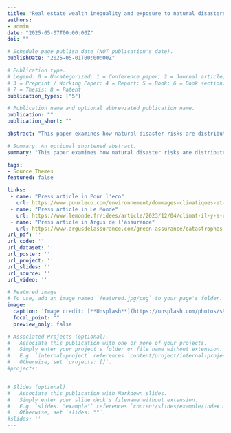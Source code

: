 ```yaml
---
title: "Real estate wealth inequality and exposure to natural disasters"
authors:
- admin
date: "2025-05-07T00:00:00Z"
doi: ""

# Schedule page publish date (NOT publication's date).
publishDate: "2025-05-01T00:00:00Z"

# Publication type.
# Legend: 0 = Uncategorized; 1 = Conference paper; 2 = Journal article;
# 3 = Preprint / Working Paper; 4 = Report; 5 = Book; 6 = Book section;
# 7 = Thesis; 8 = Patent
publication_types: ["5"]

# Publication name and optional abbreviated publication name.
publication: ""
publication_short: ""

abstract: "This paper examines how natural disaster risks are distributed across tenants, owner-occupants, and owners of rental, second, and vacant homes. Prior studies, relying on aggregate income data and focusing only on residents, typically find that low-income households are more exposed to flooding. However, this approach overlooks half of the exposed housing stock--owned by non-residents. Using dwelling-level data covering the entire French housing market, I document large disparities in exposure to flooding and subsidence. Once properties owned by non-residents are included, flood risk appears to disproportionately affect second homes, while subsidence mainly affects owner-occupied dwellings. These patterns have important policy implications. First, untargeted flood insurance subsidies tend to benefit second-homes, whereas subsidence coverage mainly supports owner-occupied dwellings. Second, using a new approach to estimate risk discounts, I show that natural disaster risks are not priced into rental, second and vacant properties, driving about 15% of the total overvaluation in flood-prone areas. Finally, place-based adaptation policies such as building resilient defenses may fail to target the most critical areas if ownership structures are ignored."

# Summary. An optional shortened abstract.
summary: "This paper examines how natural disaster risks are distributed across tenants, owner-occupants, and owners of rental, second, and vacant homes. Prior studies, relying on aggregate income data and focusing only on residents, typically find that low-income households are more exposed to flooding. However, this approach overlooks half of the exposed housing stock--owned by non-residents. Using dwelling-level data covering the entire French housing market, I document large disparities in exposure to flooding and subsidence. Once properties owned by non-residents are included, flood risk appears to disproportionately affect second homes, while subsidence mainly affects owner-occupied dwellings. These patterns have important policy implications. First, untargeted flood insurance subsidies tend to benefit second-homes, whereas subsidence coverage mainly supports owner-occupied dwellings. Second, using a new approach to estimate risk discounts, I show that natural disaster risks are not priced into rental, second and vacant properties, driving about 15% of the total overvaluation in flood-prone areas. Finally, place-based adaptation policies such as building resilient defenses may fail to target the most critical areas if ownership structures are ignored."

tags:
- Source Themes
featured: false

links:
 - name: "Press article in Pour l'eco"
   url: https://www.pourleco.com/environnement/dommages-climatiques-et-si-les-assureurs-ne-pouvaient-plus-assurer
 - name: "Press article in Le Monde"
   url: https://www.lemonde.fr/idees/article/2023/12/04/climat-il-y-a-urgence-a-preciser-les-contours-et-l-organisation-de-la-protection-sociale-ecologique-du-xxi-siecle_6203834_3232.html
 - name: "Press article in Argus de l'assurance"
   url: https://www.argusdelassurance.com/green-assurance/catastrophes-naturelles/indemnisation-des-catastrophes-naturelles-faut-il-sacrifier-les-residences-secondaires.235990
url_pdf: ''
url_code: ''
url_dataset: ''
url_poster: ''
url_project: ''
url_slides: ''
url_source: ''
url_video: ''

# Featured image
# To use, add an image named `featured.jpg/png` to your page's folder. 
image:
  caption: 'Image credit: [**Unsplash**](https://unsplash.com/photos/s9CC2SKySJM)'
  focal_point: ""
  preview_only: false

# Associated Projects (optional).
#   Associate this publication with one or more of your projects.
#   Simply enter your project's folder or file name without extension.
#   E.g. `internal-project` references `content/project/internal-project/index.md`.
#   Otherwise, set `projects: []`.
#projects:


# Slides (optional).
#   Associate this publication with Markdown slides.
#   Simply enter your slide deck's filename without extension.
#   E.g. `slides: "example"` references `content/slides/example/index.md`.
#   Otherwise, set `slides: ""`.
#slides: ''
---
```


